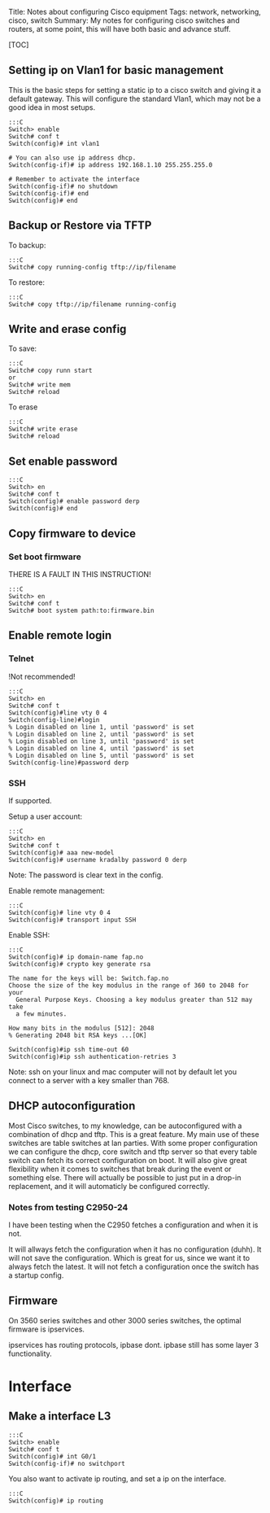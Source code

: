 Title: Notes about configuring Cisco equipment
Tags: network, networking, cisco, switch
Summary: My notes for configuring cisco switches and routers, at some point, this will have both basic and advance stuff.

[TOC]

## Setting ip on Vlan1 for basic management

This is the basic steps for setting a static ip to a cisco switch and giving it a default gateway.
This will configure the standard Vlan1, which may not be a good idea in most setups.
    
    :::C
    Switch> enable
    Switch# conf t
    Switch(config)# int vlan1
    
    # You can also use ip address dhcp.
    Switch(config-if)# ip address 192.168.1.10 255.255.255.0
    
    # Remember to activate the interface
    Switch(config-if)# no shutdown
    Switch(config-if)# end
    Switch(config)# end


## Backup or Restore via TFTP

To backup:

    :::C
    Switch# copy running-config tftp://ip/filename

To restore:

    :::C
    Switch# copy tftp://ip/filename running-config


## Write and erase config

To save:
    
    :::C
    Switch# copy runn start
    or
    Switch# write mem
    Switch# reload

To erase

    :::C
    Switch# write erase
    Switch# reload

## Set enable password

    :::C
    Switch> en
    Switch# conf t
    Switch(config)# enable password derp
    Switch(config)# end

## Copy firmware to device

### Set boot firmware

THERE IS A FAULT IN THIS INSTRUCTION!

    :::C
    Switch> en
    Switch# conf t
    Switch# boot system path:to:firmware.bin 


## Enable remote login

### Telnet 

!Not recommended!

    :::C
    Switch> en
    Switch# conf t
    Switch(config)#line vty 0 4
    Switch(config-line)#login
    % Login disabled on line 1, until 'password' is set
    % Login disabled on line 2, until 'password' is set
    % Login disabled on line 3, until 'password' is set
    % Login disabled on line 4, until 'password' is set
    % Login disabled on line 5, until 'password' is set
    Switch(config-line)#password derp 

### SSH

If supported.

Setup a user account:
    
    :::C
    Switch> en
    Switch# conf t
    Switch(config)# aaa new-model
    Switch(config)# username kradalby password 0 derp 

Note: The password is clear text in the config.

Enable remote management:

    :::C
    Switch(config)# line vty 0 4
    Switch(config)# transport input SSH

Enable SSH:

    :::C
    Switch(config)# ip domain-name fap.no
    Switch(config)# crypto key generate rsa

    The name for the keys will be: Switch.fap.no
    Choose the size of the key modulus in the range of 360 to 2048 for your
      General Purpose Keys. Choosing a key modulus greater than 512 may take
      a few minutes.

    How many bits in the modulus [512]: 2048
    % Generating 2048 bit RSA keys ...[OK]

    Switch(config)#ip ssh time-out 60
    Switch(config)#ip ssh authentication-retries 3

Note: ssh on your linux and mac computer will not by default let you connect to a server with a key smaller than 768.

## DHCP autoconfiguration

Most Cisco switches, to my knowledge, can be autoconfigured with a combination of dhcp and tftp. This is a great feature.
My main use of these switches are table switches at lan parties.
With some proper configuration we can configure the dhcp, core switch and tftp server so that every table switch can fetch its correct configuration on boot. It will also give great flexibility when it comes to switches that break during the event or something else. There will actually be possible to just put in a drop-in replacement, and it will automaticly be configured correctly.

### Notes from testing C2950-24
I have been testing when the C2950 fetches a configuration and when it is not. 

It will allways fetch the configuration when it has no configuration (duhh).
It will not save the configuration. Which is great for us, since we want it to always fetch the latest.
It will not fetch a configuration once the switch has a startup config.


## Firmware

On 3560 series switches and other 3000 series switches, the optimal firmware is ipservices.

ipservices has routing protocols, ipbase dont. ipbase still has some layer 3 functionality.


# Interface

## Make a interface L3

    :::C
    Switch> enable
    Switch# conf t
    Switch(config)# int G0/1
    Switch(config-if)# no switchport

You also want to activate ip routing, and set a ip on the interface.

    :::C
    Switch(config)# ip routing
